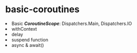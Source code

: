 # basic-coroutines

<li>Basic <i><b>CoroutineScope</b></i>: Dispatchers.Main, Dispatchers.IO</li>

<li>withContext</li>
<li>delay</li>
<li>suspend function</li>
<li>async & await()</li>
